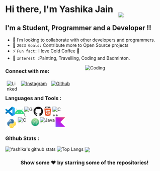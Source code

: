 # **Hi there, I'm Yashika Jain** <img src="https://i.pinimg.com/originals/9e/a7/2e/9ea72ef078139ced289852e8a4ea0c5c.gif" width="65px" style=" margin: -16px 10px">
## I'm a Student, Programmer and a Developer !!

- 👯 I’m looking to collaborate with other developers and programmers.
- 🥅 `2023 Goals:` Contribute more to Open Source projects
- ⚡ `Fun fact:` I love Cold Coffee 🤣
- 🌱 `Interest :`Painting, Travelling, Coding and Badminton.
<img align="right" alt="Coding" width="250" height="200"  src="https://cdn.dribbble.com/users/2211982/screenshots/14111224/media/38c3c6be7917c589b09c3e4cf2e80e15.gif">

### Connect with me:

[<img align="left" alt="LinkedIn" width="35px" height ="35px" src="https://pngimg.com/uploads/linkedIn/linkedIn_PNG22.png" style=" margin: 5px 5px" />][linkedin]
[<img alt="Instagram" width="35px" height ="35px" src="https://cdn.jsdelivr.net/npm/simple-icons@v3/icons/instagram.svg" style=" margin: 5px 5px"/>][instagram]
[<img alt="Github" width="45px" height ="45px" src="https://github.githubassets.com/images/modules/logos_page/GitHub-Mark.png" style=" margin: 5px 5px"/>][github]

### Languages and Tools : 

<img align="left" alt="Visual Studio Code" width="30px" src="https://raw.githubusercontent.com/github/explore/80688e429a7d4ef2fca1e82350fe8e3517d3494d/topics/visual-studio-code/visual-studio-code.png" />

<img align="left" alt="Android" width="30px" src="https://raw.githubusercontent.com/github/explore/80688e429a7d4ef2fca1e82350fe8e3517d3494d/topics/android/android.png"/>




<img align="left" alt="Git" width="30px" src="https://git-scm.com/images/logos/downloads/Git-Icon-Black.png"/>

<img align="left" alt="GitHub" width="30px" src="https://raw.githubusercontent.com/github/explore/78df643247d429f6cc873026c0622819ad797942/topics/github/github.png"/>
<img align="left" alt="HTML" width="30px" src="https://raw.githubusercontent.com/github/explore/80688e429a7d4ef2fca1e82350fe8e3517d3494d/topics/html/html.png"  />
<img align="left" alt="C++" width="30px" src="https://cdn.freebiesupply.com/logos/large/2x/c-logo-png-transparent.png"  />
<br />
<br />

<img align="left" alt="Python" width="40px" src="https://raw.githubusercontent.com/github/explore/78df643247d429f6cc873026c0622819ad797942/topics/python/python.png"/>
<img align="left" alt="C" width="40px" src="https://static.wixstatic.com/media/0cfd43_1831013bcc8540fcba4f087dfa07653c~mv2.png/v1/fill/w_350,h_350,al_c,lg_1,q_85/c.webp"  />
<img align="left" alt="Atom" width="30px" src="https://raw.githubusercontent.com/github/explore/80688e429a7d4ef2fca1e82350fe8e3517d3494d/topics/atom/atom.png"  />

<img align="left" alt="Java" width="50px" height = "30px" src="https://logos-download.com/wp-content/uploads/2016/10/Java_logo_icon.png"/>
<img align="left" alt="Kotlin" width="30px"  src="https://raw.githubusercontent.com/github/explore/80688e429a7d4ef2fca1e82350fe8e3517d3494d/topics/kotlin/kotlin.png"/>
<br />
<br />

### Github Stats :
![Yashika's github stats](https://github-readme-stats.vercel.app/api?username=Yashika1410&show_icons=true&theme=flag-india)
![Top Langs](https://github-readme-stats.vercel.app/api/top-langs/?username=Yashika1410&theme=flag-india&layout=compact)
<a>
 <img align="center" src="https://visitor-badge.glitch.me/badge?page_id=Yashika1410.Yashika1410" />
</a>

<div align="center">

### Show some ❤️ by starring some of the repositories!

</div>


<br />

[instagram]: https://www.instagram.com/yashika.jn_/
[linkedin]: https://www.linkedin.com/in/yashika-jain-b018671a1/
[github]: https://github.com/Yashika1410
